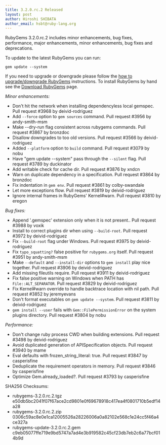 ```yaml
---
title: 3.2.0.rc.2 Released
layout: post
author: Hiroshi SHIBATA
author_email: hsbt@ruby-lang.org
---
```


RubyGems 3.2.0.rc.2 includes minor enhancements, bug fixes, performance, major enhancements, minor enhancements, bug fixes and deprecations.

To update to the latest RubyGems you can run:

    gem update --system

If you need to upgrade or downgrade please follow the [how to upgrade/downgrade
RubyGems][upgrading] instructions.  To install RubyGems by hand see the
[Download RubyGems][download] page.


_Minor enhancements:_

* Don't hit the network when installing dependencyless local gemspec. Pull
  request #3968 by deivid-rodriguez
* Add `--force` option to `gem sources` command. Pull request #3956 by
  andy-smith-msm
* Make --dry-run flag consistent across rubygems commands. Pull request
  #3867 by bronzdoc
* Disallow downgrades to too old versions. Pull request #3566 by
  deivid-rodriguez
* Added `--platform` option to `build` command. Pull request #3079 by nobu
* Have "gem update --system" pass through the `--silent` flag. Pull
  request #3789 by duckinator
* Add writable check for cache dir. Pull request #3876 by xndcn
* Warn on duplicate dependency in a specification. Pull request #3864 by
  bronzdoc
* Fix indentation in `gem env`. Pull request #3861 by colby-swandale
* Let more exceptions flow. Pull request #3819 by deivid-rodriguez
* Ignore internal frames in RubyGems' Kernel#warn. Pull request #3810 by
  eregon

_Bug fixes:_

* Append '.gemspec' extension only when it is not present.. Pull request
  #3988 by voxik
* Install to correct plugins dir when using `--build-root`. Pull request
  #3972 by deivid-rodriguez
* Fix `--build-root` flag under Windows. Pull request #3975 by
  deivid-rodriguez
* Fix `typo_squatting?` false positive for `rubygems.org` itself. Pull
  request #3951 by andy-smith-msm
* Make `--default` and `--install-dir` options to `gem install` play nice
  together. Pull request #3906 by deivid-rodriguez
* Add missing fileutils require. Pull request #3911 by deivid-rodriguez
* Fix false positive warning on Windows when PATH has
  `File::ALT_SEPARATOR`. Pull request #3829 by deivid-rodriguez
* Fix Kernel#warn override to handle backtrace location with nil path.
  Pull request #3852 by jeremyevans
* Don't format executables on `gem update --system`. Pull request #3811 by
  deivid-rodriguez
* `gem install --user` fails with `Gem::FilePermissionError` on the system
  plugins directory. Pull request #3804 by nobu

_Performance:_

* Don't change ruby process CWD when building extensions. Pull request
  #3498 by deivid-rodriguez
* Avoid duplicated generation of APISpecification objects. Pull request
  #3940 by mame
* Eval defaults with frozen_string_literal: true. Pull request #3847 by
  casperisfine
* Deduplicate the requirement operators in memory. Pull request #3846 by
  casperisfine
* Optimize Gem.already_loaded?. Pull request #3793 by casperisfine

SHA256 Checksums:

* rubygems-3.2.0.rc.2.tgz  
  e50db5bc2041f07f67ace2cd9801e0f69678918c417ea4f0801710b5edf14a28
* rubygems-3.2.0.rc.2.zip  
  0306c59ac8e0e1ca12005526a28226006a0a82102e568c1e24cc5f46a4ce327a
* rubygems-update-3.2.0.rc.2.gem  
  c9eb05077ffe719e9bd5747a7ad4e3b919582c45cf23db7eb2c6a77bcf014b9d


[download]: https://rubygems.org/pages/download
[upgrading]: http://docs.seattlerb.org/rubygems/UPGRADING_rdoc.html

